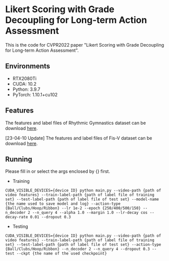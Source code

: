 # Likert Scoring with Grade Decoupling for Long-term Action Assessment

This is the code for CVPR2022 paper "Likert Scoring with Grade Decoupling for Long-term Action Assessment".

## Environments

- RTX2080Ti
- CUDA: 10.2
- Python: 3.9.7
- PyTorch: 1.10.1+cu102

## Features

The features and label files of Rhythmic Gymnastics dataset can be download [here](https://1drv.ms/u/s!AqXkt0Mw7p9llVaV2oV1mwmdAICG).

\[23-04-10 Update\] The features and label files of Fis-V dataset can be download [here](https://1drv.ms/u/s!AqXkt0Mw7p9llWEihc533CB87U5P?e=EadhCo).

## Running

Please fill in or select the args enclosed by {} first.

- Training

```
CUDA_VISIBLE_DEVICES={device ID} python main.py --video-path {path of video features} --train-label-path {path of label file of training set} --test-label-path {path of label file of test set} --model-name {the name used to save model and log} --action-type {Ball/Clubs/Hoop/Ribbon} --lr 1e-2 --epoch {250/400/500/150} --n_decoder 2 --n_query 4 --alpha 1.0 --margin 1.0 --lr-decay cos --decay-rate 0.01 --dropout 0.3
```

- Testing

```
CUDA_VISIBLE_DEVICES={device ID} python main.py --video-path {path of video features} --train-label-path {path of label file of training set} --test-label-path {path of label file of test set} --action-type {Ball/Clubs/Hoop/Ribbon} --n_decoder 2 --n_query 4 --dropout 0.3 --test --ckpt {the name of the used checkpoint}
```

